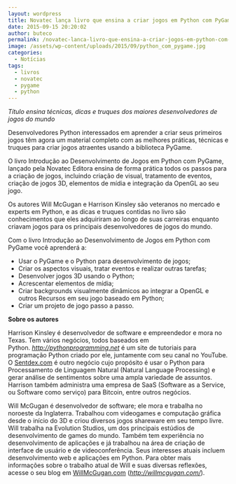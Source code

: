 ```yaml
---
layout: wordpress
title: Novatec lança livro que ensina a criar jogos em Python com PyGame
date: 2015-09-15 20:20:02
author: buteco
permalink: /novatec-lanca-livro-que-ensina-a-criar-jogos-em-python-com-pygame/
image: /assets/wp-content/uploads/2015/09/python_com_pygame.jpg
categories:
  - Notícias
tags:
  - livros
  - novatec
  - pygame
  - python
---
```


<em>Título ensina técnicas, dicas e truques dos maiores desenvolvedores de jogos do mundo </em>

Desenvolvedores Python interessados em aprender a criar seus primeiros jogos têm agora um material completo com as melhores práticas, técnicas e truques para criar jogos atraentes usando a biblioteca PyGame.

<!--more-->

O livro Introdução ao Desenvolvimento de Jogos em Python com PyGame, lançado pela Novatec Editora ensina de forma prática todos os passos para a criação de jogos, incluindo criação de visual, tratamento de eventos, criação de jogos 3D, elementos de mídia e integração da OpenGL ao seu jogo.

Os autores Will McGugan e Harrison Kinsley são veteranos no mercado e experts em Python, e as dicas e truques contidas no livro são conhecimentos que eles adquiriram ao longo de suas carreiras enquanto criavam jogos para os principais desenvolvedores de jogos do mundo.

Com o livro Introdução ao Desenvolvimento de Jogos em Python com PyGame você aprenderá a:
<ul>
	<li>Usar o PyGame e o Python para desenvolvimento de jogos;</li>
	<li>Criar os aspectos visuais, tratar eventos e realizar outras tarefas;</li>
	<li>Desenvolver jogos 3D usando o Python;</li>
	<li>Acrescentar elementos de mídia;</li>
	<li>Criar backgrounds visualmente dinâmicos ao integrar a OpenGL e outros Recursos em seu jogo baseado em Python;</li>
	<li>Criar um projeto de jogo passo a passo.</li>
</ul>
<strong>Sobre os autores</strong>

Harrison Kinsley é desenvolvedor de software e empreendedor e mora no Texas. Tem vários negócios, todos baseados em Python. <em><a href="http://pythonprogramming.net/">http://pythonprogramming.net</a> </em>é um site de tutoriais para programação Python criado por ele, juntamente com seu canal no YouTube. O <a href="http://sentdex.com/">Sentdex.com</a> é outro negócio cujo propósito é usar o Python para Processamento de Linguagem Natural (Natural Language Processing) e gerar análise de sentimentos sobre uma ampla variedade de assuntos. Harrison também administra uma empresa de SaaS (Software as a Service, ou Software como serviço) para Bitcoin, entre outros negócios.

Will McGugan é desenvolvedor de software; ele mora e trabalha no noroeste da Inglaterra. Trabalhou com videogames e computação gráfica desde o início do 3D e criou diversos jogos shareware em seu tempo livre. Will trabalha na Evolution Studios, um dos principais estúdios de desenvolvimento de games do mundo. Também tem experiência no desenvolvimento de aplicações e já trabalhou na área de criação de interface de usuário e de videoconferência. Seus interesses atuais incluem desenvolvimento web e aplicações em Python. Para obter mais informações sobre o trabalho atual de Will e suas diversas reflexões, acesse o seu blog em <a href="http://willmcgugan.com/">WillMcGugan.com</a> (<em><a href="http://willmcgugan.com/">http://willmcgugan.com/</a></em>).